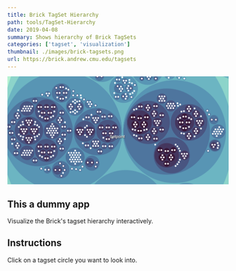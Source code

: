```yaml
---
title: Brick TagSet Hierarchy
path: tools/TagSet-Hierarchy
date: 2019-04-08
summary: Shows hierarchy of Brick TagSets
categories: ['tagset', 'visualization']
thumbnail: ./images/brick-tagsets.png
url: https://brick.andrew.cmu.edu/tagsets
---
```


![background](./images/tagsets-sc.png)

## This a dummy app

Visualize the Brick's tagset hierarchy interactively.

## Instructions

Click on a tagset circle you want to look into.